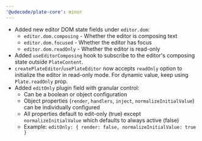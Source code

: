 ```yaml
---
'@udecode/plate-core': minor
---
```


- Added new editor DOM state fields under `editor.dom`:
  - `editor.dom.composing` - Whether the editor is composing text
  - `editor.dom.focused` - Whether the editor has focus
  - `editor.dom.readOnly` - Whether the editor is read-only
- Added `useEditorComposing` hook to subscribe to the editor's composing state outside `PlateContent`.
- `createPlateEditor`/`usePlateEditor` now accepts `readOnly` option to
  initialize the editor in read-only mode. For dynamic value, keep using
  `Plate.readOnly` prop.
- Added `editOnly` plugin field with granular control:
  - Can be a boolean or object configuration
  - Object properties (`render`, `handlers`, `inject`, `normalizeInitialValue`) can be individually configured
  - All properties default to edit-only (true) except `normalizeInitialValue` which defaults to always active (false)
  - Example: `editOnly: { render: false, normalizeInitialValue: true }`
